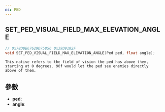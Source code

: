 ```yaml
---
ns: PED
---
```

## SET_PED_VISUAL_FIELD_MAX_ELEVATION_ANGLE

```c
// 0x78D0B67629D75856 0x39D9102F
void SET_PED_VISUAL_FIELD_MAX_ELEVATION_ANGLE(Ped ped, float angle);
```

```
This native refers to the field of vision the ped has above them, starting at 0 degrees. 90f would let the ped see enemies directly above of them.  
```

## 參數
* **ped**: 
* **angle**: 

